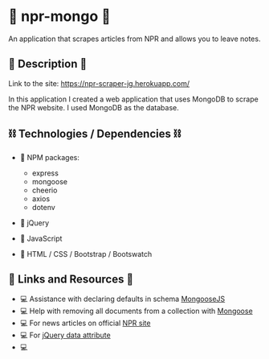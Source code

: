 # 🍃 npr-mongo 🍃
An application that scrapes articles from NPR and allows you to leave notes. 

## 📝 Description 📝
Link to the site: https://npr-scraper-jg.herokuapp.com/

In this application I created a web application that uses MongoDB to scrape the NPR website. I used MongoDB as the database. 

## ⛓️ Technologies / Dependencies ⛓️	
* 👾  NPM packages:
     - express
     - mongoose 
     - cheerio 
     - axios 
     - dotenv 

* 👾  jQuery
* 👾  JavaScript
* 👾  HTML / CSS / Bootstrap / Bootswatch 

## 🔗 Links and Resources 🔗

* 💻	  Assistance with declaring defaults in schema [MongooseJS](https://mongoosejs.com/docs/defaults.html#declaring-defaults-in-your-schema) 
* 💻    Help with removing all documents from a collection with [Mongoose](https://stackoverflow.com/questions/28139638/how-can-you-remove-all-documents-from-a-collection-with-mongoose)
* 💻    For news articles on official [NPR site](https://www.npr.org/sections/news/)
* 💻    For [jQuery data attribute](https://www.codegrepper.com/code-examples/javascript/jquery+get+data+attribute)
* 💻    


